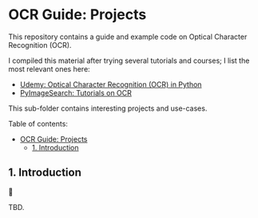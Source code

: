 # OCR Guide: Projects

This repository contains a guide and example code on Optical Character Recognition (OCR).

I compiled this material after trying several tutorials and courses; I list the most relevant ones here:

- [Udemy: Optical Character Recognition (OCR) in Python](https://www.udemy.com/course/ocr-optical-character-recognition-in-python/)
- [PyImageSearch: Tutorials on OCR](https://pyimagesearch.com/)

This sub-folder contains interesting projects and use-cases.

Table of contents:

- [OCR Guide: Projects](#ocr-guide-projects)
  - [1. Introduction](#1-introduction)

## 1. Introduction

:construction:

TBD.
